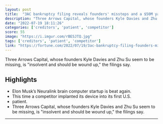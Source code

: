 ```yaml
---
layout: post
title:  "3AC bankruptcy filing reveals founders' missteps and a $50M yacht"
description: "Three Arrows Capital, whose founders Kyle Davies and Zhu Su seem to be missing, is \"insolvent and should be wound up,\" the filings say."
date: "2022-07-19 18:11:26"
categories: ['creditors', 'patient', 'competitor']
score: 55
image: "https://i.imgur.com/rBESJTQ.jpg"
tags: ['creditors', 'patient', 'competitor']
link: "https://fortune.com/2022/07/19/3ac-bankruptcy-filing-founders-missing-yacht-debt-creditors-owed/"
---
```


Three Arrows Capital, whose founders Kyle Davies and Zhu Su seem to be missing, is \"insolvent and should be wound up,\" the filings say.

## Highlights

- Elon Musk’s Neuralink brain computer startup is beat again.
- This time a competitor implanted its device into its first U.S.
- patient.
- Three Arrows Capital, whose founders Kyle Davies and Zhu Su seem to be missing, is "insolvent and should be wound up," the filings say.

---
